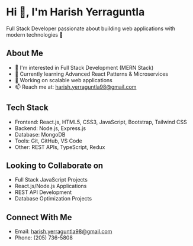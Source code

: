 # Hi 👋, I'm Harish Yerraguntla

Full Stack Developer passionate about building web applications with modern technologies 🚀

## About Me
- 👀 I'm interested in Full Stack Development (MERN Stack)
- 🌱 Currently learning Advanced React Patterns & Microservices
- 💼 Working on scalable web applications
- 📫 Reach me at: harish.yerraguntla98@gmail.com

## Tech Stack
- Frontend: React.js, HTML5, CSS3, JavaScript, Bootstrap, Tailwind CSS
- Backend: Node.js, Express.js
- Database: MongoDB
- Tools: Git, GitHub, VS Code
- Other: REST APIs, TypeScript, Redux

## Looking to Collaborate on
- Full Stack JavaScript Projects
- React.js/Node.js Applications
- REST API Development
- Database Optimization Projects

## Connect With Me
- Email: harish.yerraguntla98@gmail.com
- Phone: (205) 736-5808
